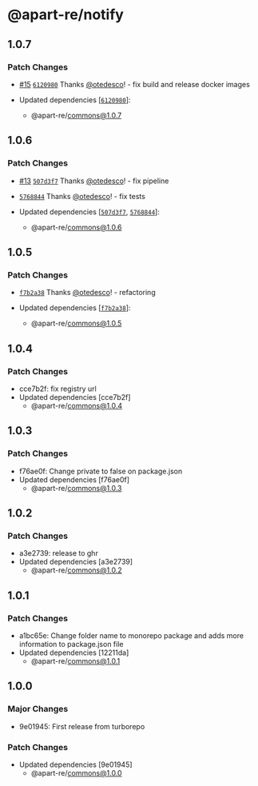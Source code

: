 # @apart-re/notify

## 1.0.7

### Patch Changes

- [#15](https://github.com/apart-re/monorepo/pull/15) [`6120980`](https://github.com/apart-re/monorepo/commit/6120980e74c81621392851a82b9a0d2d0de864a0) Thanks [@otedesco](https://github.com/otedesco)! - fix build and release docker images

- Updated dependencies [[`6120980`](https://github.com/apart-re/monorepo/commit/6120980e74c81621392851a82b9a0d2d0de864a0)]:
  - @apart-re/commons@1.0.7

## 1.0.6

### Patch Changes

- [#13](https://github.com/apart-re/monorepo/pull/13) [`507d3f7`](https://github.com/apart-re/monorepo/commit/507d3f7be58a8fea1aba593cb898102fb2a8d62b) Thanks [@otedesco](https://github.com/otedesco)! - fix pipeline

- [`5768844`](https://github.com/apart-re/monorepo/commit/57688446a38b762785f2588255a2fe97391e9b8e) Thanks [@otedesco](https://github.com/otedesco)! - fix tests

- Updated dependencies [[`507d3f7`](https://github.com/apart-re/monorepo/commit/507d3f7be58a8fea1aba593cb898102fb2a8d62b), [`5768844`](https://github.com/apart-re/monorepo/commit/57688446a38b762785f2588255a2fe97391e9b8e)]:
  - @apart-re/commons@1.0.6

## 1.0.5

### Patch Changes

- [`f7b2a38`](https://github.com/apart-re/monorepo/commit/f7b2a3888cdc0f445acceb9e85cc57ca6535a28e) Thanks [@otedesco](https://github.com/otedesco)! - refactoring

- Updated dependencies [[`f7b2a38`](https://github.com/apart-re/monorepo/commit/f7b2a3888cdc0f445acceb9e85cc57ca6535a28e)]:
  - @apart-re/commons@1.0.5

## 1.0.4

### Patch Changes

- cce7b2f: fix registry url
- Updated dependencies [cce7b2f]
  - @apart-re/commons@1.0.4

## 1.0.3

### Patch Changes

- f76ae0f: Change private to false on package.json
- Updated dependencies [f76ae0f]
  - @apart-re/commons@1.0.3

## 1.0.2

### Patch Changes

- a3e2739: release to ghr
- Updated dependencies [a3e2739]
  - @apart-re/commons@1.0.2

## 1.0.1

### Patch Changes

- a1bc65e: Change folder name to monorepo package and adds more information to package.json file
- Updated dependencies [12211da]
  - @apart-re/commons@1.0.1

## 1.0.0

### Major Changes

- 9e01945: First release from turborepo

### Patch Changes

- Updated dependencies [9e01945]
  - @apart-re/commons@1.0.0
